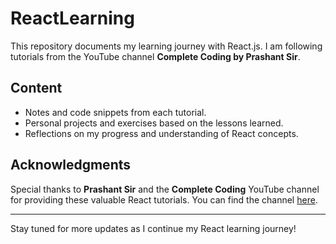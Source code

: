 # ReactLearning

This repository documents my learning journey with React.js. I am following tutorials from the YouTube channel **Complete Coding by Prashant Sir**.

## Content

- Notes and code snippets from each tutorial.
- Personal projects and exercises based on the lessons learned.
- Reflections on my progress and understanding of React concepts.

## Acknowledgments

Special thanks to **Prashant Sir** and the **Complete Coding** YouTube channel for providing these valuable React tutorials. You can find the channel [here](https://www.youtube.com/channel/UC7uzuZJIYzcxV9JJ1yAtHHg).

---

Stay tuned for more updates as I continue my React learning journey!
